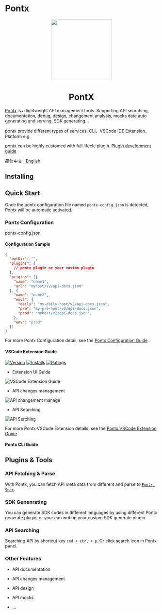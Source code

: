 # Pontx

<p align="center">
    <img width="200" src="https://img.alicdn.com/imgextra/i1/O1CN01DfTvFn1MjlQ9g9Dmn_!!6000000001471-2-tps-200-200.png">
</p>

<h1 align="center">PontX</h1>


[Pontx](https://github.com/pontjs/pontx) is a lightweight API management tools. Supporting API searching, documentation, debug, design, changement analysis, mocks data auto generating and serving, SDK generating...

pontx provide different types of services: CLI、VSCode IDE Extension、Platform e.g.

pontx can be highly customed with full lifecle plugin. [Plugin development guide](https://github.com/pontjs/pontx/blob/main/PluginContribution.md)

简体中文 | [English](./README.en-US.md)

## Installing

## Quick Start
  Once the pontx configuration file named `pontx-config.json` is detected, Pontx will be automatic activated.

### Pontx Configuration

pontx-config.json 

#### Configuration Sample

  ```json
  {
    "outDir": "",
    "plugins": {
      // pontx plugin or your custom plugin
    },
    "origins": [{
      "name": "name1",
      "url": "myhost/v2/api-docs.json"
    }, {
      "name": "name2",
      "envs": {
        "daily": "my-daily-host/v2/api-docs.json",
        "pre": "my-pre-host/v2/api-docs.json",
        "prod": "myhost/v2/api-docs.json",
      },
      "env": "prod"
    }]
  }
  ```
  
  For more Pontx Configuration detail, see the [Pontx Configuration Guide](./Configuration.md).


#### VSCode Extension Guide

[![Version](https://img.shields.io/visual-studio-marketplace/v/jasonhzq.vscode-pontx)](https://marketplace.visualstudio.com/items?itemName=jasonHzq.vscode-pontx)
[![Installs](https://img.shields.io/visual-studio-marketplace/i/jasonhzq.vscode-pontx)](https://marketplace.visualstudio.com/items?itemName=jasonHzq.vscode-pontx)
[![Ratings](https://img.shields.io/visual-studio-marketplace/r/jasonhzq.vscode-pontx)](https://marketplace.visualstudio.com/items?itemName=jasonHzq.vscode-pontx)

 * Extension UI Guide

![VSCode Extension Guide](https://img.alicdn.com/imgextra/i3/O1CN01AWodzd1KMkHYgvhiW_!!6000000001150-2-tps-1854-1396.png)

 * API changes management

![API changement manage](https://img.alicdn.com/imgextra/i4/O1CN01CJgI7L1Q2wr6VsN3r_!!6000000001919-2-tps-882-366.png)

 * API Searching

![API Serching](https://img.alicdn.com/imgextra/i3/O1CN01gcgW4z1iVUcgbdpNK_!!6000000004418-2-tps-1750-532.png)

For more Pontx VSCode Extension details, see the [Pontx VSCode Extension Guide](./VSCodeExtensionGuide.md).

#### Pontx CLI Guide

## Plugins & Tools

### API Fetching & Parse

With Pontx, you can fetch API meta data from different and parse to [`Pontx Spec`](https://github.com/pontjs/pontx/blob/main/packages/pontx-spec/docs/classes/PontSpec.md#properties-1).

### SDK Genenrating

You can generate SDK codes in different languages by using different Pontx generate plugin, or your can writing your custom SDK generate plugin.

### API Searching

Searching API by shortcut key `cmd + ctrl + p`. Or click search icon in Pontx panel.

### Other Features

* API documentation

* API changes management

* API design

* API mocks

* ...

